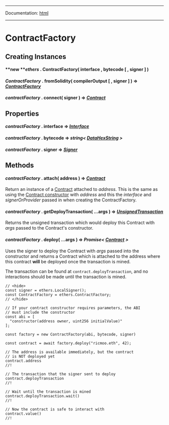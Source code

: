 -----

Documentation: [html](https://docs.ethers.io/)

-----

ContractFactory
===============

Creating Instances
------------------

#### **new ***ethers* . **ContractFactory**( interface , bytecode [ , signer ] )



#### *ContractFactory* . **fromSolidity**( compilerOutput [ , signer ] ) => *[ContractFactory](/v5/api/contract/contract-factory/)*



#### *contractFactory* . **connect**( signer ) => *[Contract](/v5/api/contract/contract/)*



Properties
----------

#### *contractFactory* . **interface** => *[Interface](/v5/api/utils/abi/interface/)*



#### *contractFactory* . **bytecode** => *string< [DataHexString](/v5/api/utils/bytes/#DataHexString) >*



#### *contractFactory* . **signer** => *[Signer](/v5/api/signer/#Signer)*



Methods
-------

#### *contractFactory* . **attach**( address ) => *[Contract](/v5/api/contract/contract/)*

Return an instance of a [Contract](/v5/api/contract/contract/) attached to *address*. This is the same as using the [Contract constructor](/v5/api/contract/contract/#Contract--creating) with *address* and this the *interface* and *signerOrProvider* passed in when creating the ContractFactory.


#### *contractFactory* . **getDeployTransaction**( ...args ) => *[UnsignedTransaction](/v5/api/utils/transactions/#UnsignedTransaction)*

Returns the unsigned transaction which would deploy this Contract with *args* passed to the Contract's constructor.


#### *contractFactory* . **deploy**( ...args ) => *Promise< [Contract](/v5/api/contract/contract/) >*

Uses the signer to deploy the Contract with *args* passed into the constructor and returns a Contract which is attached to the address where this contract **will** be deployed once the transaction is mined.

The transaction can be found at `contract.deployTransaction`, and no interactions should be made until the transaction is mined.


```
// <hide>
const signer = ethers.LocalSigner();
const ContractFactory = ethers.ContractFactory;
// </hide>

// If your contract constructor requires parameters, the ABI
// must include the constructor
const abi = [
  "constructor(address owner, uint256 initialValue)"
];

const factory = new ContractFactory(abi, bytecode, signer)

const contract = await factory.deploy("ricmoo.eth", 42);

// The address is available immediately, but the contract
// is NOT deployed yet
contract.address
//!

// The transaction that the signer sent to deploy
contract.deployTransaction
//!

// Wait until the transaction is mined
contract.deployTransaction.wait()
//!

// Now the contract is safe to interact with
contract.value()
//!
```


